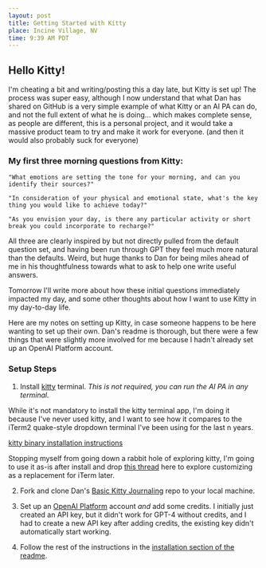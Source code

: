 ```yaml
---
layout: post
title: Getting Started with Kitty
place: Incine Village, NV
time: 9:39 AM PDT
---
```


## Hello Kitty!

I'm cheating a bit and writing/posting this a day late, but Kitty is set up! The process was super easy, although I now understand that what Dan has shared on GitHub is a very simple example of what Kitty or an AI PA can do, and not the full extent of what he is doing... which makes complete sense, as people are different, this is a personal project, and it would take a massive product team to try and make it work for everyone. (and then it would also probably suck for everyone)

### My first three morning questions from Kitty:

`"What emotions are setting the tone for your morning, and can you identify their sources?"`

`"In consideration of your physical and emotional state, what's the key thing you would like to achieve today?"`

`"As you envision your day, is there any particular activity or short break you could incorporate to recharge?"`

All three are clearly inspired by but not directly pulled from the default question set, and having been run through GPT they feel much more natural than the defaults. Weird, but huge thanks to Dan for being miles ahead of me in his thoughtfulness towards what to ask to help one write useful answers.

Tomorrow I'll write more about how these initial questions immediately impacted my day, and some other thoughts about how I want to use Kitty in my day-to-day life.

Here are my notes on setting up Kitty, in case someone happens to be here wanting to set up their own. Dan's readme is thorough, but there were a few things that were slightly more involved for me because I hadn't already set up an OpenAI Platform account.

### Setup Steps

1. Install [kitty](https://sw.kovidgoyal.net/kitty/) terminal. _This is not required, you can run the AI PA in any terminal._

  While it's not mandatory to install the kitty terminal app, I'm doing it because I've never used kitty, and I want to see how it compares to the iTerm2 quake-style dropdown terminal I've been using for the last n years.

  [kitty binary installation instructions](https://sw.kovidgoyal.net/kitty/binary/)

  Stopping myself from going down a rabbit hole of exploring kitty, I'm going to use it as-is after install and drop [this thread](https://github.com/kovidgoyal/kitty/issues/45) here to explore customizing as a replacement for iTerm later.

2. Fork and clone Dan's [Basic Kitty Journaling](https://github.com/revdancatt/basic-kitty-journaling) repo to your local machine.

3. Set up an [OpenAI Platform](https://platform.openai.com/welcome?step=create) account *and* add some credits. I initially just created an API key, but it didn't work for GPT-4 without credits, and I had to create a new API key after adding credits, the existing key didn't automatically start working.

4. Follow the rest of the instructions in the [installation section of the readme](https://github.com/revdancatt/basic-kitty-journaling?tab=readme-ov-file#installation).